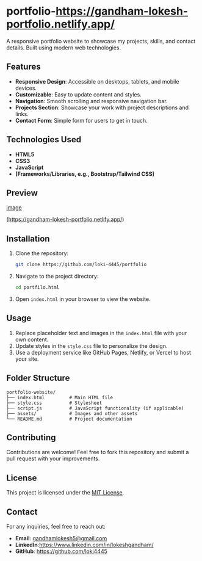 # portfolio-https://gandham-lokesh-portfolio.netlify.app/

 A responsive portfolio website to showcase my projects, skills, and contact details. Built using modern web technologies.

## Features

- **Responsive Design**: Accessible on desktops, tablets, and mobile devices.
- **Customizable**: Easy to update content and styles.
- **Navigation**: Smooth scrolling and responsive navigation bar.
- **Projects Section**: Showcase your work with project descriptions and links.
- **Contact Form**: Simple form for users to get in touch.

## Technologies Used

- **HTML5**
- **CSS3**
- **JavaScript**
- **[Frameworks/Libraries, e.g., Bootstrap/Tailwind CSS]**

## Preview

[image](https://github.com/user-attachments/assets/b1e16aa6-3f12-49c5-90a7-48b71aea4a66)


(https://gandham-lokesh-portfolio.netlify.app/)

## Installation

1. Clone the repository:
   ```bash
   git clone https://github.com/loki-4445/portfolio
   ```

2. Navigate to the project directory:
   ```bash
   cd portfilo.html
   ```

3. Open `index.html` in your browser to view the website.

## Usage

1. Replace placeholder text and images in the `index.html` file with your own content.
2. Update styles in the `style.css` file to personalize the design.
3. Use a deployment service like GitHub Pages, Netlify, or Vercel to host your site.

## Folder Structure

```plaintext
portfolio-website/
├── index.html         # Main HTML file
├── style.css          # Stylesheet
├── script.js          # JavaScript functionality (if applicable)
├── assets/            # Images and other assets
└── README.md          # Project documentation
```

## Contributing

Contributions are welcome! Feel free to fork this repository and submit a pull request with your improvements.

## License

This project is licensed under the [MIT License](LICENSE).

## Contact

For any inquiries, feel free to reach out:

- **Email**: gandhamlokesh5@gmail.com
- **LinkedIn**:https://www.linkedin.com/in/lokeshgandham/
- **GitHub**: https://github.com/loki4445


